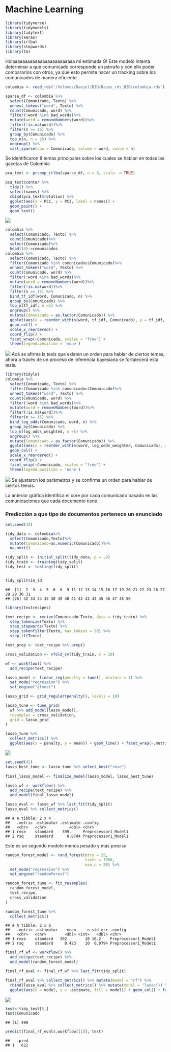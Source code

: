 Machine Learning
================

``` r
library(tidyverse)
library(tidymodels)
library(tidytext)
library(keras)
library(irlba)
library(stopwords)
library(tm)
```

Holaaaaaaaaaaaaaaaaaaaaaaaaa mi estimada G\! Este modelo intenta
determinar a que comunicado corresponde un párrafo y con ello poder
compararlos con otros, ya que esto permite hacer un tracking sobre los
comunicados de manera eficiente

``` r
colombia <- read_rds('/Volumes/Daniel/BID/Bases_rds_BID/colombia.rds')

sparse_df <- colombia %>% 
  select(Comunicado, Texto) %>% 
  unnest_tokens("word", Texto) %>% 
  count(Comunicado, word) %>% 
  filter(!word %in% bad_words)%>% 
  mutate(word = removeNumbers(word))%>%
  filter(!is.na(word))%>%
  filter(n >= 15) %>% 
  group_by(Comunicado) %>% 
  top_n(n, n = 25) %>% 
  ungroup() %>% 
  cast_sparse(row = Comunicado, column = word, value = n)
```

Se identificaron 8 temas principales sobre los cuales se hablan en todas
las gacetas de Colombia

``` r
pca_text <- prcomp_irlba(sparse_df, n = 8, scale. = TRUE)

pca_text$center %>% 
  tidy() %>% 
  select(names) %>% 
  cbind(pca_text$rotation) %>% 
  ggplot(aes(x = PC1, y = PC2, label = names)) + 
  geom_point() + 
  geom_text()
```

![](Machine-Learning-_files/figure-gfm/unnamed-chunk-4-1.png)<!-- -->

``` r
colombia %>% 
  select(Comunicado, Texto) %>% 
  count(Comunicado)%>%
  select(Comunicado)%>%
  head(10)->comunicados
colombia %>% 
  select(Comunicado, Texto) %>% 
  filter(Comunicado %in% comunicados$Comunicado)%>%
  unnest_tokens("word", Texto) %>% 
  count(Comunicado, word) %>% 
  filter(!word %in% bad_words)%>% 
  mutate(word = removeNumbers(word))%>%
  filter(!is.na(word))%>%
  filter(n >= 15) %>% 
  bind_tf_idf(word, Comunicado, n) %>% 
  group_by(Comunicado) %>% 
  top_n(tf_idf, n =5) %>% 
  ungroup() %>% 
  mutate(Comunicado = as.factor(Comunicado)) %>% 
  ggplot(aes(x = reorder_within(word, tf_idf, Comunicado), y = tf_idf, fill = Comunicado)) + 
  geom_col() + 
  scale_x_reordered() + 
  coord_flip() + 
  facet_wrap(~Comunicado, scales = "free") + 
  theme(legend.position = 'none')
```

![](Machine-Learning-_files/figure-gfm/unnamed-chunk-5-1.png)<!-- -->
Acá se afirma la tesis que existen un orden para hablar de ciertos
temas, ahora a través de un proceso de inferencia bayesiana se
fortalecerá esta tesis.

``` r
library(tidylo)
colombia %>% 
  select(Comunicado, Texto) %>% 
  filter(Comunicado %in% comunicados$Comunicado)%>%
  unnest_tokens("word", Texto) %>% 
  count(Comunicado, word) %>% 
  filter(!word %in% bad_words)%>% 
  mutate(word = removeNumbers(word))%>%
  filter(!is.na(word))%>%
  filter(n >= 15) %>% 
  bind_log_odds(Comunicado, word, n) %>% 
  group_by(Comunicado) %>% 
  top_n(log_odds_weighted, n =5) %>% 
  ungroup() %>% 
  mutate(Comunicado = as.factor(Comunicado)) %>% 
  ggplot(aes(x = reorder_within(word, log_odds_weighted, Comunicado), y = log_odds_weighted, fill = Comunicado)) + 
  geom_col() + 
  scale_x_reordered() + 
  coord_flip() + 
  facet_wrap(~Comunicado, scales = "free") + 
  theme(legend.position = 'none')
```

![](Machine-Learning-_files/figure-gfm/unnamed-chunk-6-1.png)<!-- --> Se
ajustaron los parámetros y se confirma un orden para hablar de ciertos
temas.

La anterior gráfica identifica el core por cada comunicado basado en las
comunicaciones que cada documento tiene.

### Predicción a que tipo de documentos pertenece un enunciado

``` r
set.seed(42)

tidy_data <- colombia%>%
  select(Comunicado,Texto)%>%
  mutate(Comunicado=as.numeric(Comunicado))%>%
  na.omit()

tidy_split <- initial_split(tidy_data, p = .8)
tidy_train <- training(tidy_split)
tidy_test <- testing(tidy_split)


tidy_split$in_id
```

    ##  [1]  2  3  4  5  6  8  9 11 12 13 14 15 16 17 19 20 21 22 23 26 27 28 29 30 31
    ## [26] 32 33 34 35 38 39 40 41 42 43 44 45 46 47 48 50

``` r
library(textrecipes)

text_recipe <- recipe(Comunicado~Texto, data = tidy_train) %>% 
  step_tokenize(Texto) %>% 
  step_stopwords(Texto) %>% 
  step_tokenfilter(Texto, max_tokens = 50) %>% 
  step_tf(Texto)

text_prep <- text_recipe %>% prep()

cross_validation <- vfold_cv(tidy_train, v = 10)

wf <- workflow() %>% 
  add_recipe(text_recipe)

lasso_model <- linear_reg(penalty = tune(), mixture = 1) %>% 
  set_mode("regression") %>% 
  set_engine("glmnet")

lasso_grid <- grid_regular(penalty(), levels = 10)

lasso_tune <- tune_grid(
  wf %>% add_model(lasso_model),
  resamples = cross_validation,
  grid = lasso_grid
)

lasso_tune %>% 
  collect_metrics() %>% 
  ggplot(aes(x = penalty, y = mean)) + geom_line() + facet_wrap(~.metric, scales = "free")
```

![](Machine-Learning-_files/figure-gfm/unnamed-chunk-7-1.png)<!-- -->

``` r
set.seed(42)
lasso_best_tune <- lasso_tune %>% select_best("rmse")
  
final_lasso_model <- finalize_model(lasso_model, lasso_best_tune)  

lasso_wf <- workflow() %>% 
  add_recipe(text_recipe) %>% 
  add_model(final_lasso_model)

lasso_eval <- lasso_wf %>% last_fit(tidy_split)
lasso_eval %>% collect_metrics()
```

    ## # A tibble: 2 x 4
    ##   .metric .estimator .estimate .config             
    ##   <chr>   <chr>          <dbl> <chr>               
    ## 1 rmse    standard    399.     Preprocessor1_Model1
    ## 2 rsq     standard      0.0704 Preprocessor1_Model1

Este es un segundo modelo menos pesado y más preciso

``` r
random_forest_model <- rand_forest(mtry = 25,
                                   trees = 1000,
                                   min_n = 20) %>% 
  set_mode("regression") %>% 
  set_engine("randomForest")

random_forest_tune <- fit_resamples(
  random_forest_model,
  text_recipe,
  cross_validation
)

random_forest_tune %>% 
  collect_metrics()
```

    ## # A tibble: 2 x 6
    ##   .metric .estimator    mean     n std_err .config             
    ##   <chr>   <chr>        <dbl> <int>   <dbl> <chr>               
    ## 1 rmse    standard   302.       10 16.2    Preprocessor1_Model1
    ## 2 rsq     standard     0.423    10  0.0794 Preprocessor1_Model1

``` r
final_rf_wf <- workflow() %>% 
  add_recipe(text_recipe) %>% 
  add_model(random_forest_model) 

final_rf_eval <- final_rf_wf %>% last_fit(tidy_split)
```

``` r
final_rf_eval %>% collect_metrics() %>% mutate(model = "rf") %>% 
  rbind(lasso_eval %>% collect_metrics() %>% mutate(model = "lasso")) %>% 
  ggplot(aes(x = model, y = .estimate, fill = model)) + geom_col() + facet_wrap(~.metric, scales = "free")
```

![](Machine-Learning-_files/figure-gfm/unnamed-chunk-11-1.png)<!-- -->

``` r
test<-tidy_test[5,]
test$Comunicado
```

    ## [1] 490

``` r
predict(final_rf_eval$.workflow[[1]], test)
```

    ##   .pred
    ## 1   622

